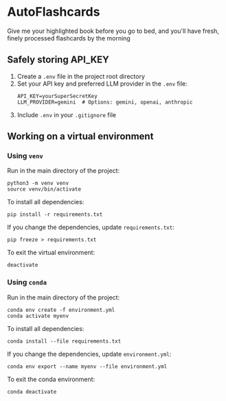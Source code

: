 # AutoFlashcards
Give me your highlighted book before you go to bed, and you'll have fresh, finely processed flashcards by the morning

## Safely storing API_KEY

1. Create a `.env` file in the project root directory
2. Set your API key and preferred LLM provider in the `.env` file:
    ```
    API_KEY=yourSuperSecretKey
    LLM_PROVIDER=gemini  # Options: gemini, openai, anthropic
    ```
3. Include `.env` in your `.gitignore` file

## Working on a virtual environment

### Using `venv`

Run in the main directory of the project:
```
python3 -m venv venv
source venv/bin/activate
```

To install all dependencies:
```
pip install -r requirements.txt
```

If you change the dependencies, update `requirements.txt`:
```
pip freeze > requirements.txt
```

To exit the virtual environment:
```
deactivate
```

### Using `conda`

Run in the main directory of the project:
```
conda env create -f environment.yml
conda activate myenv
```

To install all dependencies:
```
conda install --file requirements.txt
```

If you change the dependencies, update `environment.yml`:
```
conda env export --name myenv --file environment.yml
```

To exit the conda environment:
```
conda deactivate
```
